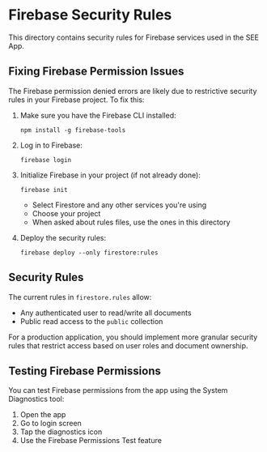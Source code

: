 # Firebase Security Rules

This directory contains security rules for Firebase services used in the SEE App.

## Fixing Firebase Permission Issues

The Firebase permission denied errors are likely due to restrictive security rules in your Firebase project. To fix this:

1. Make sure you have the Firebase CLI installed:
   ```
   npm install -g firebase-tools
   ```

2. Log in to Firebase:
   ```
   firebase login
   ```

3. Initialize Firebase in your project (if not already done):
   ```
   firebase init
   ```
   - Select Firestore and any other services you're using
   - Choose your project
   - When asked about rules files, use the ones in this directory

4. Deploy the security rules:
   ```
   firebase deploy --only firestore:rules
   ```

## Security Rules

The current rules in `firestore.rules` allow:
- Any authenticated user to read/write all documents
- Public read access to the `public` collection

For a production application, you should implement more granular security rules that restrict access based on user roles and document ownership.

## Testing Firebase Permissions

You can test Firebase permissions from the app using the System Diagnostics tool:
1. Open the app
2. Go to login screen
3. Tap the diagnostics icon
4. Use the Firebase Permissions Test feature 